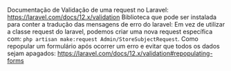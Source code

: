 Documentação de Validação de uma request no Laravel: https://laravel.com/docs/12.x/validation
Biblioteca que pode ser instalada para conter a tradução das mensagens de erro do laravel:
Em vez de utilizar a classe request do laravel, podemos criar uma nova request específica com: `php artisan make:request Admin/StoreSubjectRequest`.
Como repopular um formulário após ocorrer um erro e evitar que todos os dados sejam apagados: https://laravel.com/docs/12.x/validation#repopulating-forms
